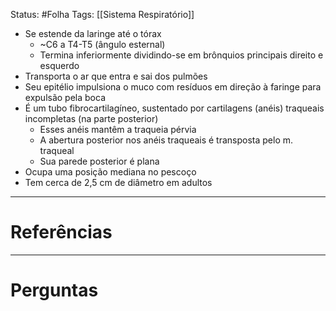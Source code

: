 Status: #Folha 
Tags: [[Sistema Respiratório]]
<br/>
 - Se estende da laringe até o tórax
	- ~C6 a T4-T5 (ângulo esternal)
	- Termina inferiormente dividindo-se em brônquios principais direito e esquerdo
- Transporta o ar que entra e sai dos pulmões
- Seu epitélio impulsiona o muco com resíduos em direção à faringe para expulsão pela boca
- É um tubo fibrocartilagíneo, sustentado por cartilagens (anéis) traqueais incompletas (na parte posterior)
	- Esses anéis mantêm a traqueia pérvia
	- A abertura posterior nos anéis traqueais é transposta pelo m. traqueal
	- Sua parede posterior é plana
- Ocupa uma posição mediana no pescoço
- Tem cerca de 2,5 cm de diâmetro em adultos

____
# Referências
---
# Perguntas


